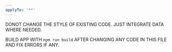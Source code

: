 ```yaml
---
applyTo: '**'
---
```

DONOT CHANGE THE STYLE OF EXISTING CODE. JUST INTEGRATE DATA WHERE NEEDED.

BUILD APP WITH `npm run build` AFTER CHANGING ANY CODE IN THIS FILE AND FIX ERRORS IF ANY.
